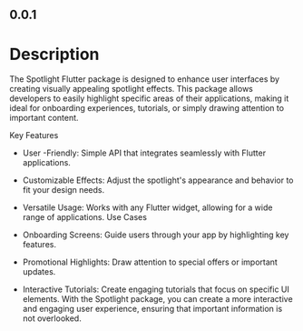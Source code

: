 ## 0.0.1

# Description
The Spotlight Flutter package is designed to enhance user interfaces by creating visually appealing spotlight effects. This package allows developers to easily highlight specific areas of their applications, making it ideal for onboarding experiences, tutorials, or simply drawing attention to important content.

Key Features

- User -Friendly: Simple API that integrates seamlessly with Flutter applications.
- Customizable Effects: Adjust the spotlight's appearance and behavior to fit your design needs.
- Versatile Usage: Works with any Flutter widget, allowing for a wide range of applications.
Use Cases

- Onboarding Screens: Guide users through your app by highlighting key features.
- Promotional Highlights: Draw attention to special offers or important updates.
- Interactive Tutorials: Create engaging tutorials that focus on specific UI elements.
With the Spotlight package, you can create a more interactive and engaging user experience, ensuring that important information is not overlooked.